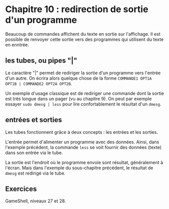 # Chapitre 10 : redirection de sortie d'un programme

Beaucoup de commandes affichent du texte en sortie sur l'affichage. Il est
possible de renvoyer cette sortie vers des programmes qui utilisent du texte en
enntrée.

## les tubes, ou pipes "|"

Le caractère "|" permet de rediriger la sortie d'un programme vers l'entrée
d'un autre. On écrira alors quelque chose de la forme `COMMANDE1 OPT1A OPT1B |
COMMANDE2 OPT2A OPT2B`.

Un exemple d'usage classique est de rediriger une commande dont la sortie est
très longue dans un pager (vu au chapitre 9). On peut par exemple essayer `sudo
dmesg | less` pour lire confortablement le résultat d'un `dmesg`.

## entrées et sorties

Les tubes fonctionnent grâce à deux concepts : les entrées et les sorties.

L'entrée permet d'alimenter un programme avec des données. Ainsi, dans
l'exemple précédent, la commande `less` se voit fournir des données (texte)
dans son entrée via le tube.

La sortie est l'endroit où le programme envoie sont résultat, généralement à
l'écran. Mais dans l'exemple du sous-chapitre précédent, le résultat de `dmesg`
est redirigé via le tube.

## Exercices

GameShell, niveaux 27 et 28.
